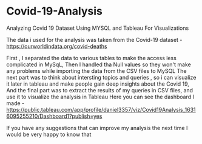 # Covid-19-Analysis
Analyzing Covid 19 Dataset Using MYSQL  and Tableau For Visualizations

The data i used for the analysis was taken from the Covid-19 dataset - https://ourworldindata.org/covid-deaths

First , I separated the data to various tables to make the access less complicated in MySqL,
Then I handled tha Null values so they won't make any problems while importing the data from the CSV files to MySQL
The next part was to think about intersting topics and queries ,
so i can visualize it later in tableau and make people gain deep insights about the Covid 19,
And the final part was to extract the results of my queries in CSV files, and use it to visualize the analysis in Tableau
Here you can see the dashboard I made - https://public.tableau.com/app/profile/daniel3357/viz/Covid19Analysis_16316095255210/Dashboard1?publish=yes

If you have any suggestions that can improve my analysis the next time I would be very happy to know that
